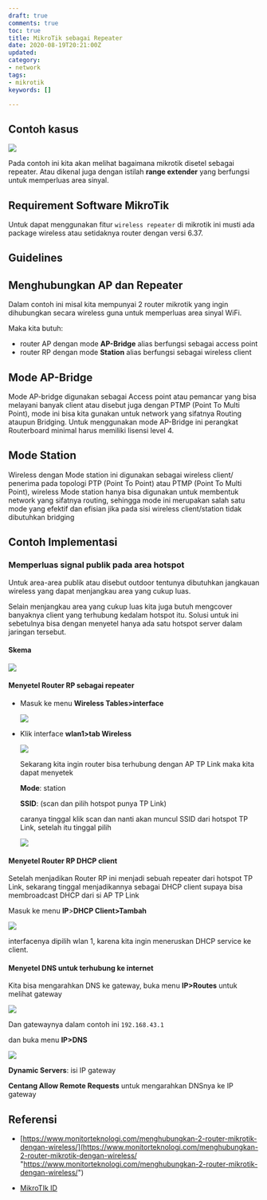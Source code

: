 ```yaml
---
draft: true
comments: true
toc: true
title: MikroTik sebagai Repeater
date: 2020-08-19T20:21:00Z
updated: 
category:
- network
tags:
- mikrotik
keywords: []

---
```

## Contoh kasus

![](/images/screenshot-from-2020-08-20-15-09-51.png)

Pada contoh ini kita akan melihat bagaimana mikrotik disetel sebagai repeater. Atau dikenal juga dengan istilah **range extender** yang berfungsi untuk memperluas area sinyal.

## Requirement Software MikroTik 

Untuk dapat menggunakan fitur `wireless repeater` di mikrotik ini musti ada package wireless atau setidaknya router dengan versi 6.37.

## Guidelines

## Menghubungkan AP dan Repeater

Dalam contoh ini misal kita mempunyai 2 router mikrotik yang ingin dihubungkan secara wireless guna untuk memperluas area sinyal WiFi.

Maka kita butuh:

* router AP dengan mode **AP-Bridge** alias berfungsi sebagai access point
* router RP dengan mode **Station** alias berfungsi sebagai wireless client

## Mode AP-Bridge

Mode AP-bridge digunakan sebagai Access point atau pemancar yang bisa melayani banyak client atau disebut juga dengan PTMP (Point To Multi Point), mode ini bisa kita gunakan untuk network yang sifatnya Routing ataupun Bridging. Untuk menggunakan mode AP-Bridge ini perangkat Routerboard minimal harus memiliki lisensi level 4.

## Mode Station

Wireless dengan Mode station ini digunakan sebagai wireless client/ penerima pada topologi PTP (Point To Point) atau PTMP (Point To Multi Point), wireless Mode station hanya bisa digunakan untuk membentuk network yang sifatnya routing, sehingga mode ini merupakan salah satu mode yang efektif dan efisian jika pada sisi wireless client/station tidak dibutuhkan bridging

## Contoh Implementasi

### Memperluas signal publik pada area hotspot

Untuk area-area publik atau disebut outdoor tentunya dibutuhkan jangkauan wireless yang dapat menjangkau area yang cukup luas. 

Selain menjangkau area yang cukup luas kita juga butuh mengcover banyaknya client yang terhubung kedalam hotspot itu. Solusi untuk ini sebetulnya bisa dengan menyetel hanya ada satu hotspot server dalam jaringan tersebut.

#### Skema

![](/images/screenshot-from-2020-08-20-17-15-46.png)

#### Menyetel Router RP sebagai repeater

* Masuk ke menu **Wireless Tables>interface** 

  ![](/images/screenshot-from-2020-08-20-17-03-13.png)
* Klik interface **wlan1>tab Wireless**

  ![](/images/screenshot-from-2020-08-20-17-23-16.png)

  Sekarang kita ingin router bisa terhubung dengan AP TP Link maka kita dapat menyetek 

  **Mode**: station

  **SSID**: (scan dan pilih hotspot punya TP Link)

  caranya tinggal klik scan dan nanti akan muncul SSID dari hotspot TP Link, setelah itu tinggal pilih

  ![](/images/screenshot-from-2020-08-20-17-06-20.png)

#### Menyetel Router RP DHCP client

Setelah menjadikan Router RP ini menjadi sebuah repeater dari hotspot TP Link, sekarang tinggal menjadikannya sebagai DHCP client supaya bisa membroadcast DHCP dari si AP TP Link

Masuk ke menu **IP**>**DHCP Client>Tambah**

![](/images/screenshot-from-2020-08-20-17-32-13.png)

interfacenya dipilih wlan 1, karena kita ingin meneruskan DHCP service ke client.

#### Menyetel DNS untuk terhubung ke internet

Kita bisa mengarahkan DNS ke gateway, buka menu **IP>Routes** untuk melihat gateway

![](/images/screenshot-from-2020-08-20-17-40-33.png)

Dan gatewaynya dalam contoh ini `192.168.43.1`

dan buka menu **IP>DNS** 

![](/images/screenshot-from-2020-08-20-17-38-16.png)

**Dynamic Servers**: isi IP gateway

**Centang Allow Remote Requests** untuk mengarahkan DNSnya ke IP gateway 

## Referensi

* [https://www.monitorteknologi.com/menghubungkan-2-router-mikrotik-dengan-wireless/](https://www.monitorteknologi.com/menghubungkan-2-router-mikrotik-dengan-wireless/ "https://www.monitorteknologi.com/menghubungkan-2-router-mikrotik-dengan-wireless/")


* [MikroTIk ID](http://www.mikrotik.co.id/artikel_lihat.php?id=47#:\~:text=Mode%20WDS-Slave,menggunakan%201%20card%20wireless%20card. "MikroTik ID")